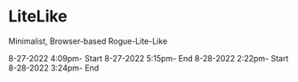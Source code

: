 # LiteLike
 Minimalist, Browser-based Rogue-Lite-Like

8-27-2022 4:09pm- Start
8-27-2022 5:15pm- End
8-28-2022 2:22pm- Start
8-28-2022 3:24pm- End